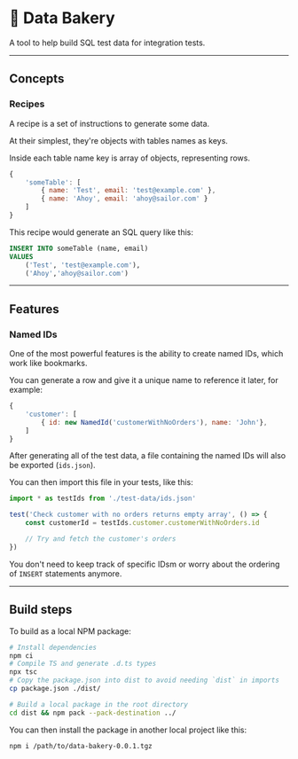 # :croissant: Data Bakery

A tool to help build SQL test data for integration tests.

---

## Concepts

### Recipes

A recipe is a set of instructions to generate some data.

At their simplest, they're objects with tables names as keys.

Inside each table name key is array of objects, representing rows.

```js
{
    'someTable': [
        { name: 'Test', email: 'test@example.com' },
        { name: 'Ahoy', email: 'ahoy@sailor.com' }
    ]
}
```

This recipe would generate an SQL query like this:

```sql
INSERT INTO someTable (name, email)
VALUES
    ('Test', 'test@example.com'),
    ('Ahoy','ahoy@sailor.com')
```

---

## Features

### Named IDs

One of the most powerful features is the ability to create named IDs, which work like bookmarks.

You can generate a row and give it a unique name to reference it later, for example:

```js
{
    'customer': [
        { id: new NamedId('customerWithNoOrders'), name: 'John'},
    ]
}
```

After generating all of the test data, a file containing the named IDs will also be exported (`ids.json`).

You can then import this file in your tests, like this:

```js
import * as testIds from './test-data/ids.json'
```

```js
test('Check customer with no orders returns empty array', () => {
    const customerId = testIds.customer.customerWithNoOrders.id

    // Try and fetch the customer's orders
})
```

You don't need to keep track of specific IDsm or worry about the ordering of `INSERT` statements anymore.

---

## Build steps

To build as a local NPM package:

```bash
# Install dependencies
npm ci
# Compile TS and generate .d.ts types
npx tsc
# Copy the package.json into dist to avoid needing `dist` in imports
cp package.json ./dist/

# Build a local package in the root directory
cd dist && npm pack --pack-destination ../
```

You can then install the package in another local project like this:

```bash
npm i /path/to/data-bakery-0.0.1.tgz
```
